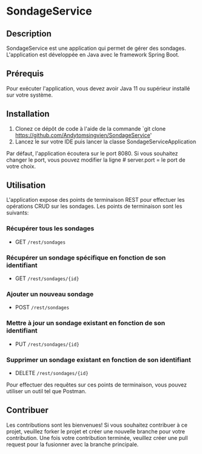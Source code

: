 # SondageService

## Description
SondageService est une application qui permet de gérer des sondages. L'application est développée en Java avec le framework Spring Boot.

## Prérequis

Pour exécuter l'application, vous devez avoir Java 11 ou supérieur installé sur votre système.

## Installation

1. Clonez ce dépôt de code à l'aide de la commande `git clone https://github.com/Andytomsingvien/SondageService'
2. Lancez le sur votre IDE puis lancer la classe SondageServiceApplication

Par défaut, l'application écoutera sur le port 8080. Si vous souhaitez changer le port, vous pouvez modifier la ligne # server.port = le port de votre choix.


## Utilisation

L'application expose des points de terminaison REST pour effectuer les opérations CRUD sur les sondages. Les points de terminaison sont les suivants:

### Récupérer tous les sondages
- GET `/rest/sondages`

### Récupérer un sondage spécifique en fonction de son identifiant
- GET `/rest/sondages/{id}`

### Ajouter un nouveau sondage
- POST `/rest/sondages`

### Mettre à jour un sondage existant en fonction de son identifiant
- PUT `/rest/sondages/{id}`

### Supprimer un sondage existant en fonction de son identifiant
- DELETE `/rest/sondages/{id}`

Pour effectuer des requêtes sur ces points de terminaison, vous pouvez utiliser un outil tel que Postman.

## Contribuer

Les contributions sont les bienvenues! Si vous souhaitez contribuer à ce projet, veuillez forker le projet et créer une nouvelle branche pour votre contribution. Une fois votre contribution terminée, veuillez créer une pull request pour la fusionner avec la branche principale.
